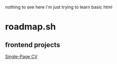 nothing to see here i'm just trying to learn basic html
# roadmap.sh
## frontend projects
[Single-Page CV](https://roadmap.sh/projects/single-page-cv)
